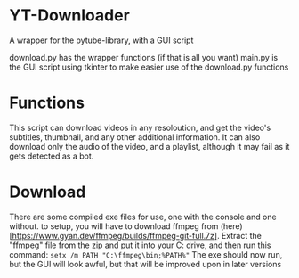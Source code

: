 # YT-Downloader
A wrapper for the pytube-library, with a GUI script

download.py has the wrapper functions (if that is all you want)
main.py is the GUI script using tkinter to make easier use of the download.py functions

# Functions
This script can download videos in any resoloution, and get the video's subtitles, thumbnail, and any other additional information.
It can also download only the audio of the video, and a playlist, although it may fail as it gets detected as a bot.

# Download
There are some compiled exe files for use, one with the console and one without. to setup, you will have to download ffmpeg from (here)[https://www.gyan.dev/ffmpeg/builds/ffmpeg-git-full.7z].
Extract the "ffmpeg" file from the zip and put it into your C: drive, and then run this command:
`setx /m PATH "C:\ffmpeg\bin;%PATH%"`
The exe should now run, but the GUI will look awful, but that will be improved upon in later versions
